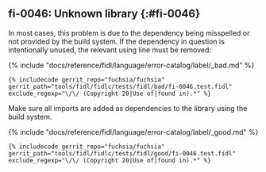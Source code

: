 ## fi-0046: Unknown library {:#fi-0046}

In most cases, this problem is due to the dependency being misspelled or not provided by the build system.
If the dependency in question is intentionally unused, the relevant using line must be removed:

{% include "docs/reference/fidl/language/error-catalog/label/_bad.md" %}

```fidl
{% includecode gerrit_repo="fuchsia/fuchsia" gerrit_path="tools/fidl/fidlc/tests/fidl/bad/fi-0046.test.fidl" exclude_regexp="\/\/ (Copyright 20|Use of|found in).*" %}
```

Make sure all imports are added as dependencies to the library using the build system.

{% include "docs/reference/fidl/language/error-catalog/label/_good.md" %}

```fidl
{% includecode gerrit_repo="fuchsia/fuchsia" gerrit_path="tools/fidl/fidlc/tests/fidl/good/fi-0046.test.fidl" exclude_regexp="\/\/ (Copyright 20|Use of|found in).*" %}
```
